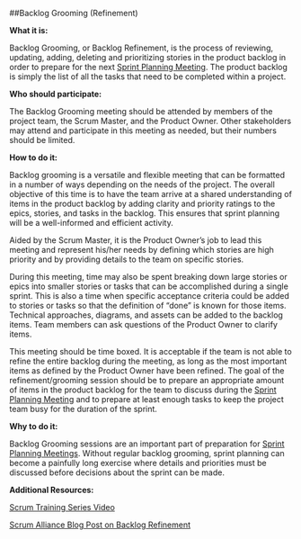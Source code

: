##Backlog Grooming (Refinement)

**What it is:**

Backlog Grooming, or Backlog Refinement, is the process of reviewing, updating, adding, deleting and prioritizing stories in the product backlog in order to prepare for the next [Sprint Planning Meeting](/sprint-planning-meetings.md). The product backlog is simply the list of all the tasks that need to be completed within a project.

**Who should participate:**

The Backlog Grooming meeting should be attended by members of the project team, the Scrum Master, and the Product Owner. Other stakeholders may attend and participate in this meeting as needed, but their numbers should be limited.

**How to do it:**

Backlog grooming is a versatile and flexible meeting that can be formatted in a number of ways depending on the needs of the project. The overall objective of this time is to have the team arrive at a shared understanding of items in the product backlog by adding clarity and priority ratings to the epics, stories, and tasks in the backlog. This ensures that sprint planning will be a well-informed and efficient activity.

Aided by the Scrum Master, it is the Product Owner’s job to lead this meeting and represent his/her needs by defining which stories are high priority and by providing details to the team on specific stories. 

During this meeting, time may also be spent breaking down large stories or epics into smaller stories or tasks that can be accomplished during a single sprint. This is also a time when specific acceptance criteria could be added to stories or tasks so that the definition of “done” is known for those items. Technical approaches, diagrams, and assets can be added to the backlog items. Team members can ask questions of the Product Owner to clarify items. 

This meeting should be time boxed. It is acceptable if the team is not able to refine the entire backlog during the meeting, as long as the most important items as defined by the Product Owner have been refined. The goal of the refinement/grooming session should be to prepare an appropriate amount of items in the product backlog for the team to discuss during the [Sprint Planning Meeting](/sprint-planning-meetings.md) and to prepare at least enough tasks to keep the project team busy for the duration of the sprint.


**Why to do it:**

Backlog Grooming sessions are an important part of preparation for [Sprint Planning Meetings](/sprint-planning-meetings.md). Without regular backlog grooming, sprint planning can become a painfully long exercise where details and priorities must be discussed before decisions about the sprint can be made. 

**Additional Resources:**

[Scrum Training Series Video](http://scrumtrainingseries.com/BacklogRefinementMeeting/BacklogRefinementMeeting.htm)

[Scrum Alliance Blog Post on Backlog Refinement](https://www.scrumalliance.org/community/articles/2014/october/product-backlog-refinement)
